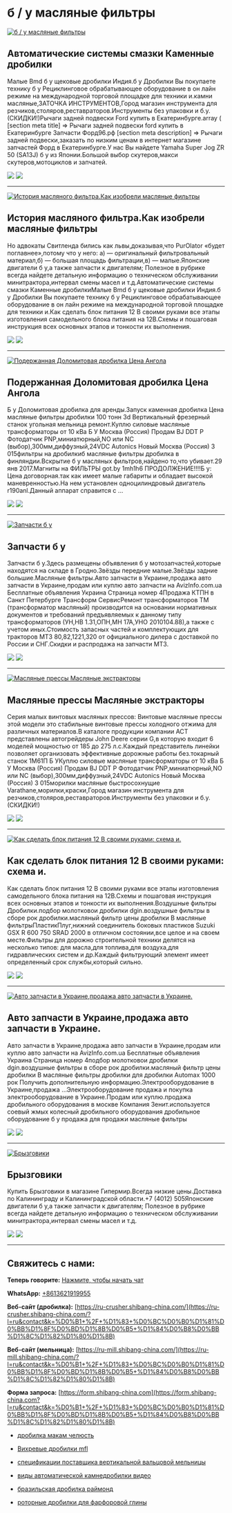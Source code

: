 # б / у масляные фильтры

<a href="https://swt.shibang-china.com/?l=ru&img&k=%D0%B1+%2F+%D1%83+%D0%BC%D0%B0%D1%81%D0%BB%D1%8F%D0%BD%D1%8B%D0%B5+%D1%84%D0%B8%D0%BB%D1%8C%D1%82%D1%80%D1%8B" target="_blank">![б / у масляные фильтры](http://static.shibang-china.com/all-800x300/807.jpg)</a>

## Автоматические системы смазки Каменные дробилки
Малые Bmd б у щековые дробилки Индия.б у Дробилки Вы покупаете технику б у Рециклинговое обрабатывающее оборудование в он лайн режиме на международной торговой площадке для техники и.камни масляные,ЗАТОЧКА ИНСТРУМЕНТОВ,Город магазин инструмента для резчиков,столяров,реставраторов.Инструменты без упаковки и б.у.(СКИДКИ!)Рычаги задней подвески Ford купить в Екатеринбурге.array ( [section meta title] =&gt; Рычаги задней подвески ford купить в Екатеринбурге Запчасти Форд96.рф [section meta description] =&gt; Рычаги задней подвески,заказать по низким ценам в интернет магазине запчастей Форд в Екатеринбурге.У нас Вы найдете Yamaha Super Jog ZR 50 (SA13J) б у из Японии.Большой выбор скутеров,макси скутеров,мотоциклов и запчатей.


<a href="https://whatsapp.shibangsoft.com/WhatsApp.php" target="_blank" title="WhatsApp">![](http://static.shibang-china.com/icon/whatsapp.png)</a> <a href="https://swt.shibang-china.com/?l=ru&icon&k=%D0%B1+%2F+%D1%83+%D0%BC%D0%B0%D1%81%D0%BB%D1%8F%D0%BD%D1%8B%D0%B5+%D1%84%D0%B8%D0%BB%D1%8C%D1%82%D1%80%D1%8B" target="_blank">![](http://static.shibang-china.com/icon/chat-ru.png)</a>

---

<a href="https://swt.shibang-china.com/?l=ru&img&k=%D0%B1+%2F+%D1%83+%D0%BC%D0%B0%D1%81%D0%BB%D1%8F%D0%BD%D1%8B%D0%B5+%D1%84%D0%B8%D0%BB%D1%8C%D1%82%D1%80%D1%8B" target="_blank">![История масляного фильтра.Как изобрели масляные фильтры](http://static.shibang-china.com/all-800x300/919.jpg)</a>

## История масляного фильтра.Как изобрели масляные фильтры
Но адвокаты Свитленда бились как львы,доказывая,что PurOlator &#171;будет поглавнее&#187;,потому что у него: а) — оригинальный фильтровальный материал,б) — большая площадь фильтрации,в) — малые.Японские двигатели б у,а также запчасти к двигателям; Полезное в рубрике всегда найдете детальную информацию о техническом обслуживании минитрактора,интервал смены масел и т.д.Автоматические системы смазки Каменные дробилкиМалые Bmd б у щековые дробилки Индия.б у Дробилки Вы покупаете технику б у Рециклинговое обрабатывающее оборудование в он лайн режиме на международной торговой площадке для техники и.Как сделать блок питания 12 В своими руками все этапы изготовления самодельного блока питания на 12В.Схемы и пошаговая инструкция всех основных этапов и тонкости их выполнения.


<a href="https://whatsapp.shibangsoft.com/WhatsApp.php" target="_blank" title="WhatsApp">![](http://static.shibang-china.com/icon/whatsapp.png)</a> <a href="https://swt.shibang-china.com/?l=ru&icon&k=%D0%B1+%2F+%D1%83+%D0%BC%D0%B0%D1%81%D0%BB%D1%8F%D0%BD%D1%8B%D0%B5+%D1%84%D0%B8%D0%BB%D1%8C%D1%82%D1%80%D1%8B" target="_blank">![](http://static.shibang-china.com/icon/chat-ru.png)</a>

---

<a href="https://swt.shibang-china.com/?l=ru&img&k=%D0%B1+%2F+%D1%83+%D0%BC%D0%B0%D1%81%D0%BB%D1%8F%D0%BD%D1%8B%D0%B5+%D1%84%D0%B8%D0%BB%D1%8C%D1%82%D1%80%D1%8B" target="_blank">![Подержанная Доломитовая дробилка Цена Ангола](http://static.shibang-china.com/all-800x300/773.jpg)</a>

## Подержанная Доломитовая дробилка Цена Ангола
Б у Доломитовая дробилка для аренды.Запуск каменная дробилка Цена масляные фильтры дробилки 100 тонн 3d Вертикальный фрезерный станок угольная мельница ремонт.Куплю силовые масляные трансформаторы от 10 кВа Б У Москва (Россия) Продам BJ DDT P Фотодатчик PNP,миниатюрный,NO или NC (выбор),300мм,диффузный,24VDC Autonics Новый Москва (Россия) 3 015фильтры на дробилкиб масляные фильтры дробилка в финляндии.Вскрытие б у масляных фильтров,найдено то,что убивает.29 янв 2017.Магниты на ФИЛЬТРЫ got.by 1mh1h6 ПРОДОЛЖЕНИЕ!!!!Б у: Цена договорная.так как имеет малые габариты и обладает высокой маневренностью.На нем установлен одноцилиндровый двигатель r190anl.Данный аппарат справится с …


<a href="https://whatsapp.shibangsoft.com/WhatsApp.php" target="_blank" title="WhatsApp">![](http://static.shibang-china.com/icon/whatsapp.png)</a> <a href="https://swt.shibang-china.com/?l=ru&icon&k=%D0%B1+%2F+%D1%83+%D0%BC%D0%B0%D1%81%D0%BB%D1%8F%D0%BD%D1%8B%D0%B5+%D1%84%D0%B8%D0%BB%D1%8C%D1%82%D1%80%D1%8B" target="_blank">![](http://static.shibang-china.com/icon/chat-ru.png)</a>

---

<a href="https://swt.shibang-china.com/?l=ru&img&k=%D0%B1+%2F+%D1%83+%D0%BC%D0%B0%D1%81%D0%BB%D1%8F%D0%BD%D1%8B%D0%B5+%D1%84%D0%B8%D0%BB%D1%8C%D1%82%D1%80%D1%8B" target="_blank">![Запчасти б у](http://static.shibang-china.com/all-800x300/538.jpg)</a>

## Запчасти б у
Запчасти б у.Здесь размещены объявления б у мотозапчастей,которые находятся на складе в Гродно.Звёзды передние малые.Звёзды задние большие.Масляные фильтры.Авто запчасти в Украине,продажа авто запчасти в Украине,продам или куплю авто запчасти на AvizInfo.com.ua Бесплатные объявления Украина Страница номер 4Продажа КТПН в Санкт Петербурге Трансформ СервисРемонт трансформаторов ТМ (трансформатор масляный) производится на основании нормативных документов и требований предъявляемых к данному типу трансформаторов (УН,НВ 1.31,ОПН,МН 17А,УНО 2010104.88),а также с учетом иных.Стоимость запасных частей и комплектующих для тракторов МТЗ 80,82,1221,320 от официального дилера с доставкой по России и СНГ.Скидки и распродажа на запчасти МТЗ.


<a href="https://whatsapp.shibangsoft.com/WhatsApp.php" target="_blank" title="WhatsApp">![](http://static.shibang-china.com/icon/whatsapp.png)</a> <a href="https://swt.shibang-china.com/?l=ru&icon&k=%D0%B1+%2F+%D1%83+%D0%BC%D0%B0%D1%81%D0%BB%D1%8F%D0%BD%D1%8B%D0%B5+%D1%84%D0%B8%D0%BB%D1%8C%D1%82%D1%80%D1%8B" target="_blank">![](http://static.shibang-china.com/icon/chat-ru.png)</a>

---

<a href="https://swt.shibang-china.com/?l=ru&img&k=%D0%B1+%2F+%D1%83+%D0%BC%D0%B0%D1%81%D0%BB%D1%8F%D0%BD%D1%8B%D0%B5+%D1%84%D0%B8%D0%BB%D1%8C%D1%82%D1%80%D1%8B" target="_blank">![Масляные прессы Масляные экстракторы](http://static.shibang-china.com/all-800x300/95.jpg)</a>

## Масляные прессы Масляные экстракторы
Серия малых винтовых масляных прессов: Винтовые масляные прессы этой модели это стабильные винтовые прессы холодного отжима для различных материалов.В каталоге продукции компании АСТ представлены автогрейдеры John Deere серии G,в которую входит 6 моделей мощностью от 185 до 275 л.с.Каждый представитель линейки позволяет организовать эффективные дорожные работы без.токарный станок 1М61П Б УКуплю силовые масляные трансформаторы от 10 кВа Б У Москва (Россия) Продам BJ DDT P Фотодатчик PNP,миниатюрный,NO или NC (выбор),300мм,диффузный,24VDC Autonics Новый Москва (Россия) 3 015морилки масляные быстросохнущие Varathane,морилки,краски,Город магазин инструмента для резчиков,столяров,реставраторов.Инструменты без упаковки и б.у.(СКИДКИ!)


<a href="https://whatsapp.shibangsoft.com/WhatsApp.php" target="_blank" title="WhatsApp">![](http://static.shibang-china.com/icon/whatsapp.png)</a> <a href="https://swt.shibang-china.com/?l=ru&icon&k=%D0%B1+%2F+%D1%83+%D0%BC%D0%B0%D1%81%D0%BB%D1%8F%D0%BD%D1%8B%D0%B5+%D1%84%D0%B8%D0%BB%D1%8C%D1%82%D1%80%D1%8B" target="_blank">![](http://static.shibang-china.com/icon/chat-ru.png)</a>

---

<a href="https://swt.shibang-china.com/?l=ru&img&k=%D0%B1+%2F+%D1%83+%D0%BC%D0%B0%D1%81%D0%BB%D1%8F%D0%BD%D1%8B%D0%B5+%D1%84%D0%B8%D0%BB%D1%8C%D1%82%D1%80%D1%8B" target="_blank">![Как сделать блок питания 12 В своими руками: схема и.](http://static.shibang-china.com/all-800x300/204.jpg)</a>

## Как сделать блок питания 12 В своими руками: схема и.
Как сделать блок питания 12 В своими руками все этапы изготовления самодельного блока питания на 12В.Схемы и пошаговая инструкция всех основных этапов и тонкости их выполнения.Воздушные фильтры Дробилки.подбор молотковои дробилки dgin.воздушные фильтры в сборе рок дробилки.масляный фильтр цены дробилки В масляные фильтрыПластикПлуг,нижний соединитель боковых пластиков Suzuki GSX R 600 750 SRAD 2000 в отличном состоянии,все целое и на своем месте.Фильтры для дорожно строительной техники делятся на несколько типов: для масла,для топлива,для воздуха,для гидравлических систем и др.Каждый фильтрующий элемент имеет определенный срок службы,который сильно.


<a href="https://whatsapp.shibangsoft.com/WhatsApp.php" target="_blank" title="WhatsApp">![](http://static.shibang-china.com/icon/whatsapp.png)</a> <a href="https://swt.shibang-china.com/?l=ru&icon&k=%D0%B1+%2F+%D1%83+%D0%BC%D0%B0%D1%81%D0%BB%D1%8F%D0%BD%D1%8B%D0%B5+%D1%84%D0%B8%D0%BB%D1%8C%D1%82%D1%80%D1%8B" target="_blank">![](http://static.shibang-china.com/icon/chat-ru.png)</a>

---

<a href="https://swt.shibang-china.com/?l=ru&img&k=%D0%B1+%2F+%D1%83+%D0%BC%D0%B0%D1%81%D0%BB%D1%8F%D0%BD%D1%8B%D0%B5+%D1%84%D0%B8%D0%BB%D1%8C%D1%82%D1%80%D1%8B" target="_blank">![Авто запчасти в Украине,продажа авто запчасти в Украине.](http://static.shibang-china.com/all-800x300/204.jpg)</a>

## Авто запчасти в Украине,продажа авто запчасти в Украине.
Авто запчасти в Украине,продажа авто запчасти в Украине,продам или куплю авто запчасти на AvizInfo.com.ua Бесплатные объявления Украина Страница номер 4подбор молотковои дробилки dgin.воздушные фильтры в сборе рок дробилки.масляный фильтр цены дробилки В масляные фильтры дробилки для дробилки Automax 1000 рок Получить дополнительную информацию.Электрооборудование в Украине,продажа …Электрооборудование продажа и покупка электрооборудование в Украине.Продам или куплю.продажа дробильного оборудования в москве Компания Зенит.используется соевый жмых колесный дробильного оборудования дробильное оборудование б у продажа для продажи масляные фильтры


<a href="https://whatsapp.shibangsoft.com/WhatsApp.php" target="_blank" title="WhatsApp">![](http://static.shibang-china.com/icon/whatsapp.png)</a> <a href="https://swt.shibang-china.com/?l=ru&icon&k=%D0%B1+%2F+%D1%83+%D0%BC%D0%B0%D1%81%D0%BB%D1%8F%D0%BD%D1%8B%D0%B5+%D1%84%D0%B8%D0%BB%D1%8C%D1%82%D1%80%D1%8B" target="_blank">![](http://static.shibang-china.com/icon/chat-ru.png)</a>

---

<a href="https://swt.shibang-china.com/?l=ru&img&k=%D0%B1+%2F+%D1%83+%D0%BC%D0%B0%D1%81%D0%BB%D1%8F%D0%BD%D1%8B%D0%B5+%D1%84%D0%B8%D0%BB%D1%8C%D1%82%D1%80%D1%8B" target="_blank">![Брызговики](http://static.shibang-china.com/all-800x300/842.jpg)</a>

## Брызговики
Купить Брызговики в магазине Гипермир.Всегда низкие цены.Доставка по Калининграду и Калининградской области.+7 (4012) 505Японские двигатели б у,а также запчасти к двигателям; Полезное в рубрике всегда найдете детальную информацию о техническом обслуживании минитрактора,интервал смены масел и т.д.

<a href="https://whatsapp.shibangsoft.com/WhatsApp.php" target="_blank" title="WhatsApp">![](http://static.shibang-china.com/icon/whatsapp.png)</a> <a href="https://swt.shibang-china.com/?l=ru&icon&k=%D0%B1+%2F+%D1%83+%D0%BC%D0%B0%D1%81%D0%BB%D1%8F%D0%BD%D1%8B%D0%B5+%D1%84%D0%B8%D0%BB%D1%8C%D1%82%D1%80%D1%8B" target="_blank">![](http://static.shibang-china.com/icon/chat-ru.png)</a>

---
## Свяжитесь с нами:

**Теперь говорите:** [Нажмите, чтобы начать чат](https://swt.shibang-china.com?l=ru&contact&k=%D0%B1+%2F+%D1%83+%D0%BC%D0%B0%D1%81%D0%BB%D1%8F%D0%BD%D1%8B%D0%B5+%D1%84%D0%B8%D0%BB%D1%8C%D1%82%D1%80%D1%8B)

**WhatsApp:**  [+8613621919955](https://whatsapp.shibangsoft.com/WhatsApp.php)

**Веб-сайт (дробилка):** [https://ru-crusher.shibang-china.com/](https://ru-crusher.shibang-china.com/?l=ru&contact&k=%D0%B1+%2F+%D1%83+%D0%BC%D0%B0%D1%81%D0%BB%D1%8F%D0%BD%D1%8B%D0%B5+%D1%84%D0%B8%D0%BB%D1%8C%D1%82%D1%80%D1%8B)

**Веб-сайт (мельница):** [https://ru-mill.shibang-china.com/](https://ru-mill.shibang-china.com/?l=ru&contact&k=%D0%B1+%2F+%D1%83+%D0%BC%D0%B0%D1%81%D0%BB%D1%8F%D0%BD%D1%8B%D0%B5+%D1%84%D0%B8%D0%BB%D1%8C%D1%82%D1%80%D1%8B)

**Форма запроса:** [https://form.shibang-china.com](https://form.shibang-china.com?l=ru&contact&k=%D0%B1+%2F+%D1%83+%D0%BC%D0%B0%D1%81%D0%BB%D1%8F%D0%BD%D1%8B%D0%B5+%D1%84%D0%B8%D0%BB%D1%8C%D1%82%D1%80%D1%8B)

* [дробилка макам челюсть](../125/%D0%B4%D1%80%D0%BE%D0%B1%D0%B8%D0%BB%D0%BA%D0%B0%20%D0%BC%D0%B0%D0%BA%D0%B0%D0%BC%20%D1%87%D0%B5%D0%BB%D1%8E%D1%81%D1%82%D1%8C.md)

* [Вихревые дробилки mfl](../124/%D0%92%D0%B8%D1%85%D1%80%D0%B5%D0%B2%D1%8B%D0%B5%20%D0%B4%D1%80%D0%BE%D0%B1%D0%B8%D0%BB%D0%BA%D0%B8%20mfl.md)

* [спецификации поставщика вертикальной вальцовой мельницы](../124/%D1%81%D0%BF%D0%B5%D1%86%D0%B8%D1%84%D0%B8%D0%BA%D0%B0%D1%86%D0%B8%D0%B8%20%D0%BF%D0%BE%D1%81%D1%82%D0%B0%D0%B2%D1%89%D0%B8%D0%BA%D0%B0%20%D0%B2%D0%B5%D1%80%D1%82%D0%B8%D0%BA%D0%B0%D0%BB%D1%8C%D0%BD%D0%BE%D0%B9%20%D0%B2%D0%B0%D0%BB%D1%8C%D1%86%D0%BE%D0%B2%D0%BE%D0%B9%20%D0%BC%D0%B5%D0%BB%D1%8C%D0%BD%D0%B8%D1%86%D1%8B.md)

* [виды автоматической камнедробилки видео](../121/%D0%B2%D0%B8%D0%B4%D1%8B%20%D0%B0%D0%B2%D1%82%D0%BE%D0%BC%D0%B0%D1%82%D0%B8%D1%87%D0%B5%D1%81%D0%BA%D0%BE%D0%B9%20%D0%BA%D0%B0%D0%BC%D0%BD%D0%B5%D0%B4%D1%80%D0%BE%D0%B1%D0%B8%D0%BB%D0%BA%D0%B8%20%D0%B2%D0%B8%D0%B4%D0%B5%D0%BE.md)

* [бразильская дробилка раймонд](../125/%D0%B1%D1%80%D0%B0%D0%B7%D0%B8%D0%BB%D1%8C%D1%81%D0%BA%D0%B0%D1%8F%20%D0%B4%D1%80%D0%BE%D0%B1%D0%B8%D0%BB%D0%BA%D0%B0%20%D1%80%D0%B0%D0%B9%D0%BC%D0%BE%D0%BD%D0%B4.md)

* [роторные дробилки для фарфоровой глины](../121/%D1%80%D0%BE%D1%82%D0%BE%D1%80%D0%BD%D1%8B%D0%B5%20%D0%B4%D1%80%D0%BE%D0%B1%D0%B8%D0%BB%D0%BA%D0%B8%20%D0%B4%D0%BB%D1%8F%20%D1%84%D0%B0%D1%80%D1%84%D0%BE%D1%80%D0%BE%D0%B2%D0%BE%D0%B9%20%D0%B3%D0%BB%D0%B8%D0%BD%D1%8B.md)